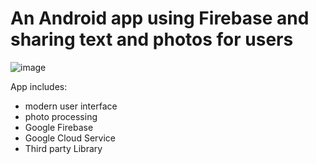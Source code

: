 # An Android app using Firebase and sharing text and photos for users
![image](https://github.com/MouChiaHung/App/blob/master/IMG/0bd5a16ca80c.gif)

App includes:
 - modern user interface
 - photo processing
 - Google Firebase
 - Google Cloud Service
 - Third party Library
